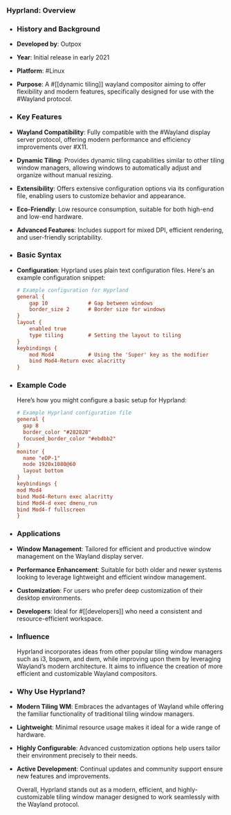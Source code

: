 ### **Hyprland: Overview**
- ### **History and Background**
- **Developed by**: Outpox
- **Year**: Initial release in early 2021
- **Platform**: #Linux
- **Purpose**: A #[[dynamic tiling]] wayland compositor aiming to offer flexibility and modern features, specifically designed for use with the #Wayland protocol.
- ### **Key Features**
- **Wayland Compatibility**: Fully compatible with the #Wayland display server protocol, offering modern performance and efficiency improvements over #X11.
- **Dynamic Tiling**: Provides dynamic tiling capabilities similar to other tiling window managers, allowing windows to automatically adjust and organize without manual resizing.
- **Extensibility**: Offers extensive configuration options via its configuration file, enabling users to customize behavior and appearance.
- **Eco-Friendly**: Low resource consumption, suitable for both high-end and low-end hardware.
- **Advanced Features**: Includes support for mixed DPI, efficient rendering, and user-friendly scriptability.
- ### **Basic Syntax**
- **Configuration**: Hyprland uses plain text configuration files. Here's an example configuration snippet:
  
    ```ini
    # Example configuration for Hyprland
    general {
        gap 10             # Gap between windows
        border_size 2      # Border size for windows
    }
    layout {
        enabled true
        type tiling        # Setting the layout to tiling
    }
    keybindings {
        mod Mod4           # Using the 'Super' key as the modifier
        bind Mod4-Return exec alacritty
    }
  ```
- ### **Example Code**
  
  Here’s how you might configure a basic setup for Hyprland:
  
  ```ini
  # Example Hyprland configuration file
  general {
    gap 8
    border_color "#282828"
    focused_border_color "#ebdbb2"
  }
  monitor {
    name "eDP-1"
    mode 1920x1080@60
    layout bottom
  }
  keybindings {
  mod Mod4
  bind Mod4-Return exec alacritty
  bind Mod4-d exec dmenu_run
  bind Mod4-f fullscreen
  }
  ```
- ### **Applications**
- **Window Management**: Tailored for efficient and productive window management on the Wayland display server.
- **Performance Enhancement**: Suitable for both older and newer systems looking to leverage lightweight and efficient window management.
- **Customization**: For users who prefer deep customization of their desktop environments.
- **Developers**: Ideal for #[[developers]] who need a consistent and resource-efficient workspace.
- ### **Influence**
  
  Hyprland incorporates ideas from other popular tiling window managers such as i3, bspwm, and dwm, while improving upon them by leveraging Wayland’s modern architecture. It aims to influence the creation of more efficient and customizable Wayland compositors.
- ### **Why Use Hyprland?**
- **Modern Tiling WM**: Embraces the advantages of Wayland while offering the familiar functionality of traditional tiling window managers.
- **Lightweight**: Minimal resource usage makes it ideal for a wide range of hardware.
- **Highly Configurable**: Advanced customization options help users tailor their environment precisely to their needs.
- **Active Development**: Continual updates and community support ensure new features and improvements.
  
  Overall, Hyprland stands out as a modern, efficient, and highly-customizable tiling window manager designed to work seamlessly with the Wayland protocol.